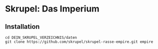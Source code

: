 # Skrupel: Das Imperium

## Installation

    cd DEIN_SKRUPEL_VERZEICHNIS/daten
    git clone https://github.com/skrupel/skrupel-rasse-empire.git empire
